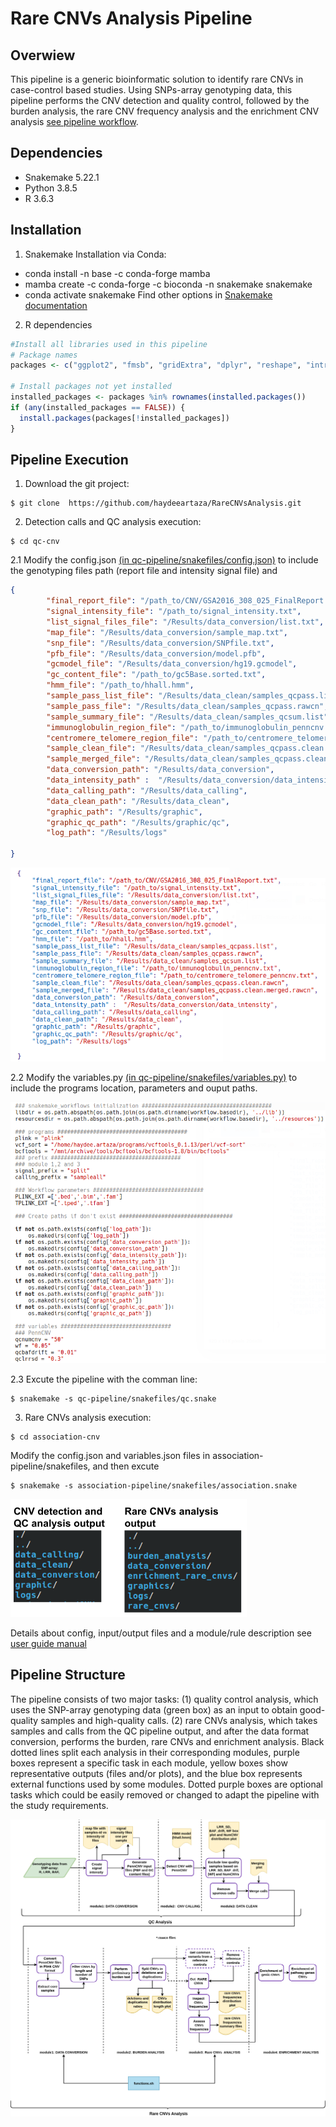 Rare CNVs Analysis Pipeline
======

Overwiew
-----------------------------
This pipeline is a generic bioinformatic solution to identify rare CNVs in case-control based studies. Using SNPs-array genotyping data, this pipeline performs the CNV detection and quality control, followed by the burden analysis, the rare CNV frequency analysis and the enrichment CNV analysis [see pipeline workflow](manual/images/Rare_CNV_pipeline-drawio.png).

Dependencies
-----------------------------
- Snakemake 5.22.1
- Python 3.8.5
- R 3.6.3

Installation
-----------------------------
1. Snakemake
Installation via Conda:
- conda install -n base -c conda-forge mamba
- mamba create -c conda-forge -c bioconda -n snakemake snakemake
- conda activate snakemake
Find other options in [Snakemake documentation](https://snakemake.readthedocs.io/en/stable/getting_started/installation.html)

2. R dependencies
``` r
#Install all libraries used in this pipeline
# Package names
packages <- c("ggplot2", "fmsb", "gridExtra", "dplyr", "reshape", "introdataviz")

# Install packages not yet installed
installed_packages <- packages %in% rownames(installed.packages())
if (any(installed_packages == FALSE)) {
  install.packages(packages[!installed_packages])
}
```
Pipeline Execution
-----------------------------
1. Download the git project:
```
$ git clone  https://github.com/haydeeartaza/RareCNVsAnalysis.git
```
2. Detection calls and QC analysis execution: 
```
$ cd qc-cnv
```
2.1 Modify the config.json [(in qc-pipeline/snakefiles/config.json)](qc-cnv/qc-pipeline/snakefiles/config.json) to include the genotyping files path (report file and intensity signal file) and 
``` json
{
        "final_report_file": "/path_to/CNV/GSA2016_308_025_FinalReport.txt",
        "signal_intensity_file": "/path_to/signal_intensity.txt",
        "list_signal_files_file": "/Results/data_conversion/list.txt",
        "map_file": "/Results/data_conversion/sample_map.txt",   
        "snp_file": "/Results/data_conversion/SNPfile.txt",
        "pfb_file": "/Results/data_conversion/model.pfb",
        "gcmodel_file": "/Results/data_conversion/hg19.gcmodel",
        "gc_content_file": "/path_to/gc5Base.sorted.txt",
        "hmm_file": "/path_to/hhall.hmm",
        "sample_pass_list_file": "/Results/data_clean/samples_qcpass.list",
        "sample_pass_file": "/Results/data_clean/samples_qcpass.rawcn",
        "sample_summary_file": "/Results/data_clean/samples_qcsum.list",
        "immunoglobulin_region_file": "/path_to/immunoglobulin_penncnv.txt",
        "centromere_telomere_region_file": "/path_to/centromere_telomere_penncnv.txt",
        "sample_clean_file": "/Results/data_clean/samples_qcpass.clean.rawcn",
        "sample_merged_file": "/Results/data_clean/samples_qcpass.clean.merged.rawcn",
        "data_conversion_path": "/Results/data_conversion",
        "data_intensity_path" :  "/Results/data_conversion/data_intensity",
        "data_calling_path": "/Results/data_calling",
        "data_clean_path": "/Results/data_clean",
        "graphic_path": "/Results/graphic",
        "graphic_qc_path": "/Results/graphic/qc",
        "log_path": "/Results/logs"
    
}
```
![config.json](manual/images/config_QC_file.png)

2.2 Modify the variables.py [(in qc-pipeline/snakefiles/variables.py)](qc-cnv/qc-pipeline/snakefiles/variables.py) to include the programs location, parameters and ouput paths.

![variable.py](manual/images/variables_QC_file.png)

2.3 Excute the pipeline with the comman line:
```
$ snakemake -s qc-pipeline/snakefiles/qc.snake
```

3. Rare CNVs analysis execution:
```
$ cd association-cnv
```
Modify the config.json and variables.json files in association-pipeline/snakefiles, and then excute
```
$ snakemake -s association-pipeline/snakefiles/association.snake
```
![Output directroies](manual/images/pipeline_output_dirs.png)

Details about config, input/output files and a module/rule description see [user guide manual](manual/Rare_CNVs_pipeline_guide.pdf)

Pipeline Structure
-----------------------------
The pipeline consists of two major tasks: (1) quality control analysis, which uses the SNP-array genotyping data (green box) as an input to obtain good-quality samples and high-quality calls. (2) rare CNVs analysis, which takes samples and calls from the QC pipeline output, and after the data format conversion, performs the burden, rare CNVs and enrichment analysis. Black dotted lines split each analysis in their corresponding modules, purple boxes represent a specific task in each module, yellow boxes show representative outputs (files and/or plots), and the blue box represents external functions used by some modules. Dotted purple boxes are optional tasks which could be easily removed or changed to adapt the pipeline with the study requirements.

![Pipeline workflow](manual/images/Rare_CNV_pipeline-drawio.png)
